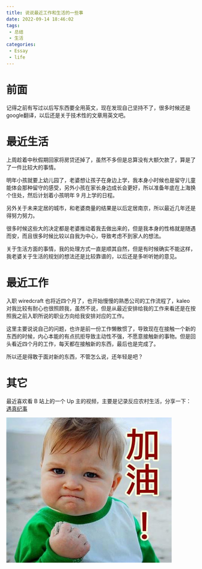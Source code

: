 ```yaml
---
title: 说说最近工作和生活的一些事
date: 2022-09-14 18:46:02
tags:
 - 总结
 - 生活
categories:
 - Essay
 - life
---
```


# 前面

记得之前有写过以后写东西要全用英文，现在发现自己坚持不了，很多时候还是google翻译，以后还是关于技术性的文章用英文吧。

<!--more-->

# 最近生活

上周趁着中秋假期回家将房贷还掉了，虽然不多但是总算没有大额欠款了，算是了了一件比较大的事情。

明年小孩就要上幼儿园了，老婆想让孩子在身边上学，我本身小时候也是留守儿童能体会那种留守的感受，另外小孩在家长身边成长会更好，所以准备年底在上海换个住处，然后计划着小孩明年 9 月上学的日程。

另外关于未来定居的城市，和老婆商量的结果是以后定居南京，所以最近几年还是得努力努力。

很多时候这些大的决定都是老婆推动着我去做出来的，但是我本身的性格就是随遇而安，而且很多时候比较以自我为中心，导致考虑不到家人的想法。

关于生活方面的事情，我的处理方式一直是顺其自然，但是有时候确实不能这样，我老婆关于生活的规划的想法还是比较靠谱的，以后还是多听听她的意见。

# 最近工作

入职 wiredcraft 也将近四个月了，也开始慢慢的熟悉公司的工作流程了，kaleo 对我比较有耐心也很照顾我，虽然不说，但是从最近安排给我的工作来看还是在按照我之前入职所说的职业方向给我安排对应的工作。

这里主要说说自己的问题，也许是前一份工作懒散惯了，导致现在在接触一个新的东西的时候，内心本能的有点抗拒导致主动性不强，不愿意接触新的事物。但是回头看近四个月的工作，每天都在接触新的东西，最后也是完成了。

所以还是得敢于面对新的东西，不管怎么说，还年轻是吧？

# 其它

最近喜欢看 B 站上的一个 Up 主的视频，主要是记录反应农村生活，分享一下：[遇真纪事](https://space.bilibili.com/14342271)





![](https://raw.githubusercontent.com/sven0219/sven0219.github.io/static_files/blog/images/202209141911689.png)
